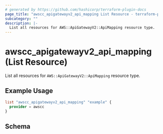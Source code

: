 ```yaml
---
# generated by https://github.com/hashicorp/terraform-plugin-docs
page_title: "awscc_apigatewayv2_api_mapping List Resource - terraform-provider-awscc"
subcategory: ""
description: |-
  List all resources for AWS::ApiGatewayV2::ApiMapping resource type.
---
```


# awscc_apigatewayv2_api_mapping (List Resource)

List all resources for `AWS::ApiGatewayV2::ApiMapping` resource type.

## Example Usage

```terraform
list "awscc_apigatewayv2_api_mapping" "example" {
  provider = awscc
}
```

<!-- schema generated by tfplugindocs -->
## Schema
